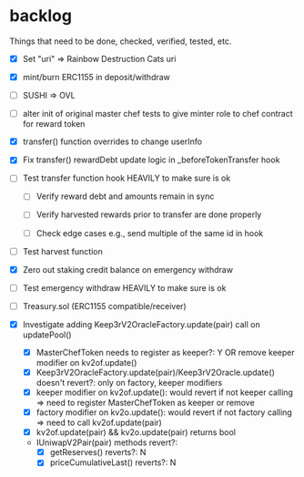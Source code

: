 # backlog

Things that need to be done, checked, verified, tested, etc.


- [x] Set "uri" => Rainbow Destruction Cats uri

- [x] mint/burn ERC1155 in deposit/withdraw

- [ ] SUSHI => OVL

- [ ] alter init of original master chef tests to give minter role to chef contract for reward token

- [x] transfer() function overrides to change userInfo

- [x] Fix transfer() rewardDebt update logic in _beforeTokenTransfer hook

- [ ] Test transfer function hook HEAVILY to make sure is ok
  - [ ] Verify reward debt and amounts remain in sync
  - [ ] Verify harvested rewards prior to transfer are done properly
  - [ ] Check edge cases e.g., send multiple of the same id in hook


- [ ] Test harvest function

- [x] Zero out staking credit balance on emergency withdraw

- [ ] Test emergency withdraw HEAVILY to make sure is ok

- [ ] Treasury.sol (ERC1155 compatible/receiver)

- [x] Investigate adding Keep3rV2OracleFactory.update(pair) call on updatePool()
  - [x] MasterChefToken needs to register as keeper?: Y OR remove keeper modifier on kv2of.update()
  - [x] Keep3rV2OracleFactory.update(pair)/Keep3rV2Oracle.update() doesn't revert?: only on factory, keeper modifiers
  - [x] keeper modifier on kv2of.update(): would revert if not keeper calling => need to register MasterChefToken as keeper or remove
  - [x] factory modifier on kv2o.update(): would revert if not factory calling => need to call kv2of.update(pair)
  - [x] kv2of.update(pair) && kv2o.update(pair) returns bool
  - IUniwapV2Pair(pair) methods revert?:
    - [x] getReserves() reverts?: N
    - [x] priceCumulativeLast() reverts?: N
